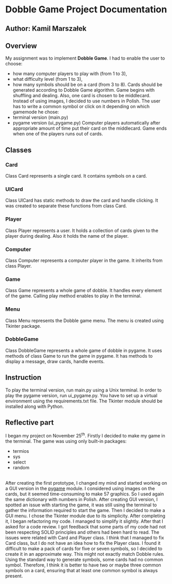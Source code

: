 # Dobble Game Project Documentation
## Author: Kamil Marszałek

## Overview
My assignment was to implement <b>Dobble Game</b>. I had to enable the user to choose:
* how many computer players to play with (from 1 to 3), 
* what difficulty level (from 1 to 3),
* how many symbols should be on a card (from 3 to 8).
Cards should be generated according to Dobble Game algorithm.
Game begins with shuffling and dealing.
Also, one card is chosen to be middlecard.
Instead of using images, I decided to use numbers in Polish.
The user has to write a common symbol or click on it depending on which gamemode he chose:
* terminal version (main.py)
* pygame version (ui_pygame.py)
Computer players automatically after appropriate amount of time put their card on the middlecard.
Game ends when one of the players runs out of cards.

## Classes

### Card
Class Card represents a single card. It contains symbols on a card.

### UICard
Class UICard has static methods to draw the card and handle clicking.
It was created to separate these functions from class Card. 

### Player
Class Player represents a user.
It holds a collection of cards given to the player during dealing.
Also it holds the name of the player.

### Computer
Class Computer represents a computer player in the game.
It inherits from class Player.

### Game
Class Game represents a whole game of dobble.
It handles every element of the game.
Calling play method enables to play in the terminal.

### Menu
Class Menu represents the Dobble game menu.
The menu is created using Tkinter package.

### DobbleGame
Class DobbleGame represents a whole game of dobble in pygame.
It uses methods of class Game to run the game in pygame.
It has methods to display a message, draw cards, handle events. 

## Instruction
To play the terminal version, run main.py using a Unix terminal.
In order to play the pygame version, run ui_pygame.py. You have to set up a virtual environment using the requirements.txt file.
The Tkinter module should be installed along with Python.

## Reflective part
I began my project on November 25<sup>th</sup>. 
Firstly I decided to make my game in the terminal.
The game was using only built-in packages:
* termios
* sys
* select
* random
<br>
After creating the first prototype, 
I changed my mind and started working on
a GUI version in the <u>pygame</u> module. 
I considered using images on the cards, 
but it seemed time-consuming to make 57 graphics.
So I used again the same dictionary with numbers in Polish.
After creating GUI version, I spotted an issue with starting the game,
it was still using the terminal to gather 
the information required to start the game.
Then I decided to make a GUI menu.
I chose the Tkinter module due to its simplicity.
After completing it, I began refactoring my code.
I managed to simplify it slightly.
After that I asked for a code review.
I got feedback that some parts of my code
had not been respecting SOLID principles 
and others had been hard to read.
The issues were related with Card and Player class.
I think that I managed to fix Card class,
but I do not have an idea how to fix the Player class.
I found it difficult to make a pack of cards for five or seven symbols, 
so I decided to create it in an approximate way. 
This might not exactly match Dobble rules. 
Using the standard way to generate symbols, 
some cards had no common symbol. 
Therefore, I think it is better to have two or 
maybe three common symbols on a card, 
ensuring that at least one common symbol 
is always present.
